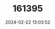 ---
title: "161395"
category: "Triakis scyllium"
draft: false
date: 2024-02-22 13:03:52
languages:
  Japanese: ["Dochizame"]
  English: ["Banded Houndshark"]
---
